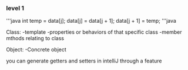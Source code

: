 ### level 1
'''java
int temp = data[j];
data[j] = data[j + 1];
data[j + 1] = temp;
'''java

Class: 
-template
-properties or behaviors of that specific class
-member mthods relating to class


Object:
-Concrete object

you can generate getters and setters in intelliJ through a feature


